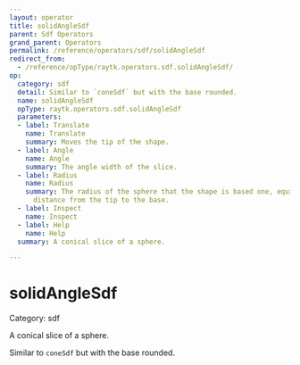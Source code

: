 ```yaml
---
layout: operator
title: solidAngleSdf
parent: Sdf Operators
grand_parent: Operators
permalink: /reference/operators/sdf/solidAngleSdf
redirect_from:
  - /reference/opType/raytk.operators.sdf.solidAngleSdf/
op:
  category: sdf
  detail: Similar to `coneSdf` but with the base rounded.
  name: solidAngleSdf
  opType: raytk.operators.sdf.solidAngleSdf
  parameters:
  - label: Translate
    name: Translate
    summary: Moves the tip of the shape.
  - label: Angle
    name: Angle
    summary: The angle width of the slice.
  - label: Radius
    name: Radius
    summary: The radius of the sphere that the shape is based one, equivalent to the
      distance from the tip to the base.
  - label: Inspect
    name: Inspect
  - label: Help
    name: Help
  summary: A conical slice of a sphere.

---
```


# solidAngleSdf

Category: sdf



A conical slice of a sphere.

Similar to `coneSdf` but with the base rounded.